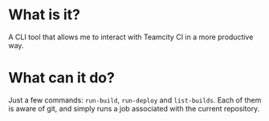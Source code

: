 # What is it?
A CLI tool that allows me to interact with Teamcity CI in a more productive way.

# What can it do?
Just a few commands: `run-build`, `run-deploy` and `list-builds`. Each of them
is aware of git, and simply runs a job associated with the current repository.
